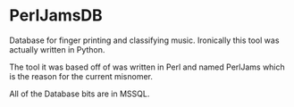 PerlJamsDB
==========

Database for finger printing and classifying music. Ironically this tool was actually written in Python.

The tool it was based off of was written in Perl and named PerlJams which is the reason for the current misnomer.

All of the Database bits are in MSSQL.
